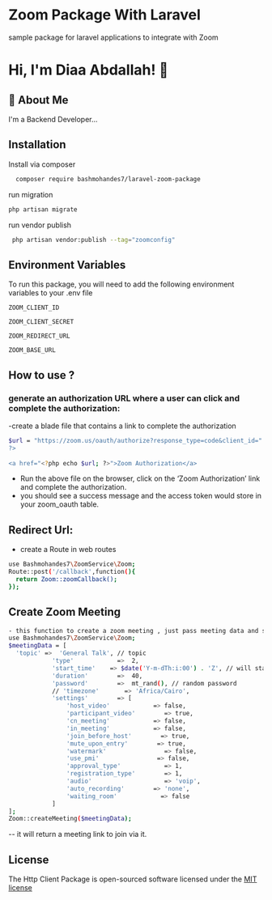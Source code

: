 
# Zoom Package With Laravel

sample package for laravel applications to integrate with Zoom

# Hi, I'm Diaa Abdallah! 👋


## 🚀 About Me
I'm a Backend Developer...


## Installation

Install via composer

```bash
  composer require bashmohandes7/laravel-zoom-package
```

run migration
```bash
php artisan migrate
```
run vendor publish
```bash
 php artisan vendor:publish --tag="zoomconfig"
```
    
## Environment Variables

To run this package, you will need to add the following environment variables to your .env file

`ZOOM_CLIENT_ID`

`ZOOM_CLIENT_SECRET`

`ZOOM_REDIRECT_URL`

`ZOOM_BASE_URL`

## How to use ?

### generate an authorization URL where a user can click and complete the authorization:
-create a blade file that contains a link to complete the authorization
```bash
$url = "https://zoom.us/oauth/authorize?response_type=code&client_id=".CLIENT_ID."&redirect_uri=".REDIRECT_URI.";
?>
 
<a href="<?php echo $url; ?>">Zoom Authorization</a>
```
- Run the above file on the browser, click on the ‘Zoom Authorization’ link and complete the authorization.
- you should see a success message and the access token would store in your zoom_oauth table.

## Redirect Url:
- create a Route in web routes
```bash
use Bashmohandes7\ZoomService\Zoom;
Route::post('/callback',function(){
  return Zoom::zoomCallback();
});
```

## Create Zoom Meeting
```bash
- this function to create a zoom meeting , just pass meeting data and settings params:
use Bashmohandes7\ZoomService\Zoom;
$meetingData = [
  'topic' =>  'General Talk', // topic
            'type'            =>  2,
            'start_time'    => $date('Y-m-dTh:i:00') . 'Z', // will start now
            'duration'        =>  40,
            'password'        =>  mt_rand(), // random password
            // 'timezone'		=> 'Africa/Cairo',
            'settings'        => [
                'host_video'            => false,
                'participant_video'        => true,
                'cn_meeting'            => false,
                'in_meeting'            => false,
                'join_before_host'        => true,
                'mute_upon_entry'        => true,
                'watermark'                => false,
                'use_pmi'                => false,
                'approval_type'            => 1,
                'registration_type'        => 1,
                'audio'                    => 'voip',
                'auto_recording'        => 'none',
                'waiting_room'            => false
            ]
];
Zoom::createMeeting($meetingData);
```
-- it will return a meeting link to join via it.

## License

The Http Client Package is open-sourced software licensed under the [MIT license](http://opensource.org/licenses/MIT)
